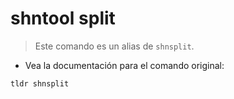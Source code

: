 # shntool split

> Este comando es un alias de `shnsplit`.

- Vea la documentación para el comando original:

`tldr shnsplit`
